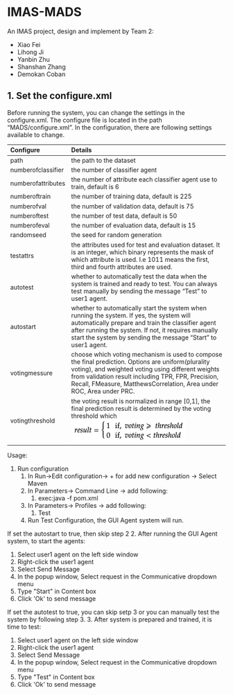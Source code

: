 # IMAS-MADS

An IMAS project, design and implement by Team 2:

- Xiao Fei
- Lihong Ji
- Yanbin Zhu
- Shanshan Zhang
- Demokan Coban

## 1. Set the configure.xml

Before running the system, you can change the settings in the configure.xml. The configure file is located in the path “MADS/configure.xml”. In the configuration, there are following settings available to change.

|Configure         | Details |
|:-                | :- |
|path              | the path to the dataset|
|numberofclassifier| the number of classifier agent|
|numberofattributes| the number of attribute each classifier agent use to train, default is 6|
|numberoftrain     | the number of training data, default is 225|   
|numberofval       | the number of validation data, default is 75|
|numberoftest      | the number of test data, default is 50|
|numberofeval      | the number of evaluation data, default is 15|
|randomseed        | the seed for random generation|
|testattrs         | the attributes used for test and evaluation dataset. It is an integer, which binary represents the mask of which attribute is used. I.e 1011 means the first, third and fourth attributes are used.
|autotest          | whether to automatically test the data when the system is trained and ready to test. You can always test manually by sending the message “Test” to user1 agent.
|autostart         | whether to automatically start the system when running the system. If yes, the system will automatically prepare and train the classifier agent after running the system. If not, it requires manually start the system by sending the message “Start” to user1 agent.
|votingmessure     | choose which voting mechanism is used to compose the final prediction. Options are uniform(plurality voting), and weighted voting using different weights from validation result including TPR, FPR, Precision, Recall, FMeasure,  MatthewsCorrelation, Area under ROC, Area under PRC.
|votingthreshold   | the voting result is normalized in range [0,1], the final prediction result is determined by the voting threshold which ![image info](./equaltation.png)


Usage:

1. Run configuration
   1. In Run->Edit configuration-> + for add new configuration -> Select Maven
   2. In Parameters-> Command Line -> add following:
      1. exec:java -f pom.xml
   3. In Parameters-> Profiles -> add following: 
      1. Test
   4. Run Test Configuration, the GUI Agent system will run.

If set the autostart to true, then skip step 2
2. After running the GUI Agent system, to start the agents:
   1. Select user1 agent on the left side window
   2. Right-click the user1 agent
   3. Select Send Message
   4. In the popup window, Select request in the Communicative dropdown menu
   5. Type "Start" in Content box
   6. Click 'Ok' to send message

If set the autotest to true, you can skip setp 3 or you can manually test the system by following step 3.
3. After system is prepared and trained, it is time to test:
   1. Select user1 agent on the left side window
   2. Right-click the user1 agent
   3. Select Send Message
   4. In the popup window, Select request in the Communicative dropdown menu
   5. Type "Test" in Content box
   6. Click 'Ok' to send message
